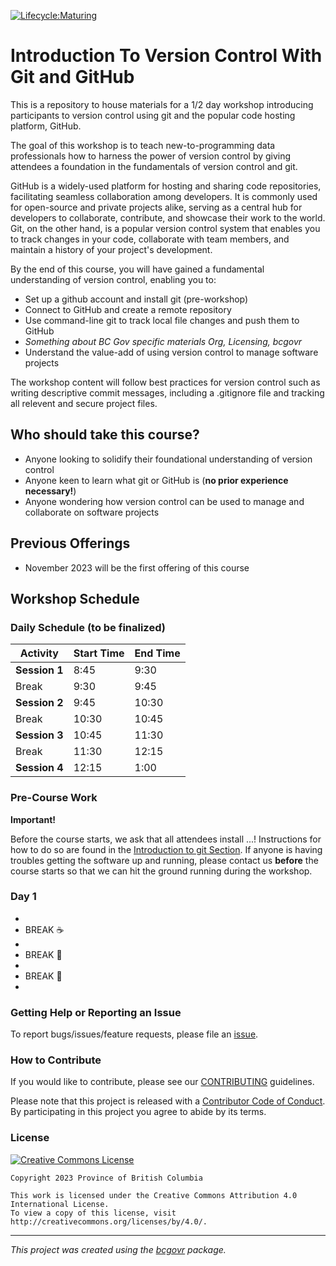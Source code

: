 [![Lifecycle:Maturing](https://img.shields.io/badge/Lifecycle-Maturing-007EC6)](<Redirect-URL>)

Introduction To Version Control With Git and GitHub
============================

This is a repository to house materials for a 1/2 day workshop introducing participants to version control using git and the popular code hosting platform, GitHub.

The goal of this workshop is to teach new-to-programming data professionals how to harness the power of version control by giving attendees a foundation in the fundamentals of version control and git.

GitHub is a widely-used platform for hosting and sharing code repositories, facilitating seamless collaboration among developers.  It is commonly used for open-source and private projects alike, serving as a central hub for developers to collaborate, contribute, and showcase their work to the world. Git, on the other hand, is a popular version control system that enables you to track changes in your code, collaborate with team members, and maintain a history of your project's development. 

By the end of this course, you will have gained a fundamental understanding of version control, enabling you to:

- Set up a github account and install git (pre-workshop)
- Connect to GitHub and create a remote repository
- Use command-line git to track local file changes and push them to GitHub
- *Something about BC Gov specific materials Org, Licensing, bcgovr*
- Understand the value-add of using version control to manage software projects

The workshop content will follow best practices for version control such as writing descriptive commit messages, including a .gitignore file and tracking all relevent and secure project files.

## Who should take this course?

 * Anyone looking to solidify their foundational understanding of version control
 * Anyone keen to learn what git or GitHub is (**no prior experience necessary!**)
 * Anyone wondering how version control can be used to manage and collaborate on software projects

## Previous Offerings

 * November 2023 will be the first offering of this course

## Workshop Schedule

### Daily Schedule (**to be finalized**)

| Activity      | Start Time | End Time |
| ------------- | ---------- | -------- |
| **Session 1** | 8:45       | 9:30     |
| Break         | 9:30       | 9:45     |
| **Session 2** | 9:45       | 10:30    |
| Break         | 10:30      | 10:45    |
| **Session 3** | 10:45      | 11:30    |
| Break         | 11:30      | 12:15    |
| **Session 4** | 12:15      | 1:00     |

### Pre-Course Work

**Important!**

Before the course starts, we ask that all attendees install ...! Instructions for how to do so are found in the [Introduction to git Section](). If anyone is having troubles getting the software up and running, please contact us **before** the course starts so that we can hit the ground running during the workshop. 

### Day 1

 * 
 * BREAK ☕
 * 
 * BREAK  🍍
 * 
 * BREAK 🍩
 * 

### Getting Help or Reporting an Issue


To report bugs/issues/feature requests, please file an [issue](https://github.com/bcgov/ds-intro-to-git/issues/).

### How to Contribute

If you would like to contribute, please see our [CONTRIBUTING](CONTRIBUTING.md) guidelines.

Please note that this project is released with a [Contributor Code of Conduct](CODE_OF_CONDUCT.md). By participating in this project you agree to abide by its terms.

### License

[![Creative Commons License](https://i.creativecommons.org/l/by/4.0/88x31.png)](http://creativecommons.org/licenses/by/4.0/)

```
Copyright 2023 Province of British Columbia

This work is licensed under the Creative Commons Attribution 4.0 International License.
To view a copy of this license, visit http://creativecommons.org/licenses/by/4.0/.
```
---
*This project was created using the [bcgovr](https://github.com/bcgov/bcgovr) package.* 
